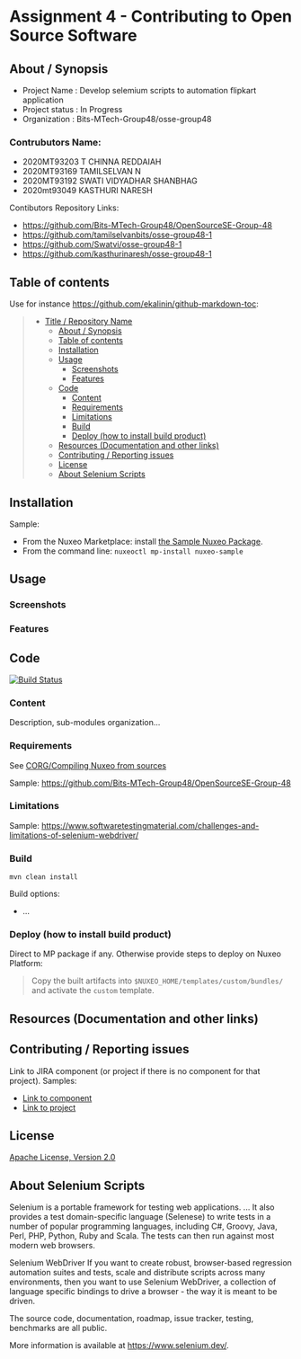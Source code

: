 # Assignment 4 - Contributing to Open Source Software
## About / Synopsis

* Project Name   : Develop selemium scripts to automation flipkart application
* Project status : In Progress
* Organization   : Bits-MTech-Group48/osse-group48

### Contrubutors Name:
* 2020MT93203	T CHINNA REDDAIAH
* 2020MT93169	TAMILSELVAN N
* 2020MT93192	SWATI VIDYADHAR SHANBHAG
* 2020mt93049	KASTHURI NARESH

Contibutors Repository Links: 

* <https://github.com/Bits-MTech-Group48/OpenSourceSE-Group-48>
* <https://github.com/tamilselvanbits/osse-group48-1>
* <https://github.com/Swatvi/osse-group48-1>
* <https://github.com/kasthurinaresh/osse-group48-1>

## Table of contents

Use for instance <https://github.com/ekalinin/github-markdown-toc>:

> * [Title / Repository Name](#title--repository-name)
>   * [About / Synopsis](#about--synopsis)
>   * [Table of contents](#table-of-contents)
>   * [Installation](#installation)
>   * [Usage](#usage)
>     * [Screenshots](#screenshots)
>     * [Features](#features)
>   * [Code](#code)
>     * [Content](#content)
>     * [Requirements](#requirements)
>     * [Limitations](#limitations)
>     * [Build](#build)
>     * [Deploy (how to install build product)](#deploy-how-to-install-build-product)
>   * [Resources (Documentation and other links)](#resources-documentation-and-other-links)
>   * [Contributing / Reporting issues](#contributing--reporting-issues)
>   * [License](#license)
>   * [About Selenium Scripts](#about-nuxeo)

## Installation

Sample:

* From the Nuxeo Marketplace: install [the Sample Nuxeo Package](https://connect.nuxeo.com/nuxeo/site/marketplace/package/nuxeo-sample).
* From the command line: `nuxeoctl mp-install nuxeo-sample`

## Usage

### Screenshots

### Features

## Code

[![Build Status](https://qa.nuxeo.org/jenkins/buildStatus/icon?job=/nuxeo/addons_nuxeo-sample-project-master)](https://qa.nuxeo.org/jenkins/job/nuxeo/job/addons_nuxeo-sample-project-master/)

### Content

Description, sub-modules organization...

### Requirements

See [CORG/Compiling Nuxeo from sources](http://doc.nuxeo.com/x/xION)

Sample: <https://github.com/Bits-MTech-Group48/OpenSourceSE-Group-48>

### Limitations

Sample: <https://www.softwaretestingmaterial.com/challenges-and-limitations-of-selenium-webdriver/>

### Build

    mvn clean install

Build options:

* ...

### Deploy (how to install build product)

Direct to MP package if any. Otherwise provide steps to deploy on Nuxeo Platform:

 > Copy the built artifacts into `$NUXEO_HOME/templates/custom/bundles/` and activate the `custom` template.

## Resources (Documentation and other links)

## Contributing / Reporting issues

Link to JIRA component (or project if there is no component for that project). Samples:

* [Link to component](https://jira.nuxeo.com/issues/?jql=project%20%3D%20NXP%20AND%20component%20%3D%20Elasticsearch%20AND%20Status%20!%3D%20%22Resolved%22%20ORDER%20BY%20updated%20DESC%2C%20priority%20DESC%2C%20created%20ASC)
* [Link to project](https://jira.nuxeo.com/secure/CreateIssue!default.jspa?project=NXP)

## License

[Apache License, Version 2.0](http://www.apache.org/licenses/LICENSE-2.0.html)

## About Selenium Scripts

Selenium is a portable framework for testing web applications. ... It also provides a test domain-specific language (Selenese) to write tests in a number of popular programming languages, including C#, Groovy, Java, Perl, PHP, Python, Ruby and Scala. The tests can then run against most modern web browsers.

Selenium WebDriver
If you want to create robust, browser-based regression automation suites and tests, scale and distribute scripts across many environments, then you want to use Selenium WebDriver, a collection of language specific bindings to drive a browser - the way it is meant to be driven.

The source code, documentation, roadmap, issue tracker, testing, benchmarks are all public.

More information is available at https://www.selenium.dev/.
